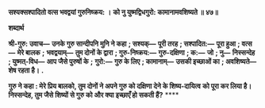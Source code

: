 **सश्यक्सश्पादितो वत्स भवद्वयां गुरुनिष्क्रय: ।** **को नु युष्मद्विधगुरो: कामानामवशिष्यते ॥ ४७॥** 

**शब्दार्थ** 

**श्री-गुरु: उवाच—** **उनके गुरु सान्दीपनि मुनि ने कहा** **; सश्यक्—** **पूरी तरह** **; सश्पादित:—** **पूरा हुआ** **; वत्स—** **मेरे बालक** **;** **भवद्वयाम्—** **तुम दोनों के द्वारा** **; गुरु-निष्क्रय:—** **गुरु-दक्षिणा** **; क:—** **जो** **; नु—** **निस्सन्देह** **; युष्मत्-विध—** **आप जैसे पुरुषों के** **;** **गुरो:—** **गुरु के लिए** **; कामानाम्—** **उसकी इच्छाओं का** **; अवशिष्यते—** **शेष रहता है।** **.** 

**गुरु ने कहा : मेरे प्रिय बालको, तुम दोनों ने अपने गुरु को दक्षिणा देने के शिष्य-दायित्व** **को पूरा कर लिया है। निस्सन्देह, तुम जैसे शिष्यों से गुरु को और क्या इच्छाएँ हो सकती हैं?** **** 
